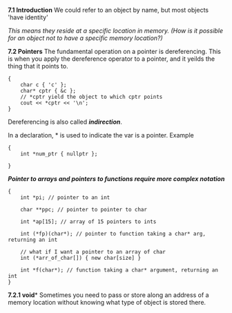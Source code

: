 **7.1 Introduction** We could refer to an object by name, but most objects 'have identity'

*This means they reside at a specific location in memory. (How is it possible for an object not to have a specific memory location?)*

**7.2 Pointers** The fundamental operation on a pointer is dereferencing. This is when you apply the dereference operator to a pointer, and it yeilds the thing that it points to. 

```
{
    char c { 'c' };
    char* cptr { &c };
    // *cptr yield the object to which cptr points 
    cout << *cptr << '\n';  
}
```

Dereferencing is also called ***indirection***. 

In a declaration, * is used to indicate the var is a pointer. Example
```
{
    int *num_ptr { nullptr }; 

}
```
***Pointer to arrays and pointers to functions require more complex notation***
```
{
    int *pi; // pointer to an int

    char **ppc; // pointer to pointer to char 
    
    int *ap[15]; // array of 15 pointers to ints
    
    int (*fp)(char*); // pointer to function taking a char* arg, returning an int 

    // what if I want a pointer to an array of char
    int (*arr_of_char[]) { new char[size] }
    
    int *f(char*); // function taking a char* argument, returning an int
}
```
**7.2.1 void*** 
Sometimes you need to pass or store along an address of a memory location without knowing what type of object is stored there. 





